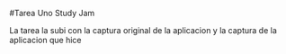 #Tarea Uno Study Jam

La tarea la subi con la captura original de la aplicacion y la captura de la aplicacion que hice
